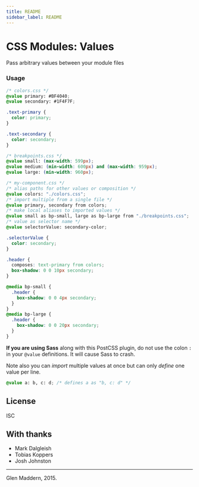 ```yaml
---
title: README
sidebar_label: README
---
```

# CSS Modules: Values

Pass arbitrary values between your module files

### Usage

```css
/* colors.css */
@value primary: #BF4040;
@value secondary: #1F4F7F;

.text-primary {
  color: primary;
}

.text-secondary {
  color: secondary;
}
```

```css
/* breakpoints.css */
@value small: (max-width: 599px);
@value medium: (min-width: 600px) and (max-width: 959px);
@value large: (min-width: 960px);
```

```css
/* my-component.css */
/* alias paths for other values or composition */
@value colors: "./colors.css";
/* import multiple from a single file */
@value primary, secondary from colors;
/* make local aliases to imported values */
@value small as bp-small, large as bp-large from "./breakpoints.css";
/* value as selector name */
@value selectorValue: secondary-color;

.selectorValue {
  color: secondary;
}

.header {
  composes: text-primary from colors;
  box-shadow: 0 0 10px secondary;
}

@media bp-small {
  .header {
    box-shadow: 0 0 4px secondary;
  }
}
@media bp-large {
  .header {
    box-shadow: 0 0 20px secondary;
  }
}
```

**If you are using Sass** along with this PostCSS plugin, do not use the colon `:` in your `@value` definitions. It will cause Sass to crash.

Note also you can _import_ multiple values at once but can only _define_ one value per line.

```css
@value a: b, c: d; /* defines a as "b, c: d" */
```

## License

ISC

## With thanks

- Mark Dalgleish
- Tobias Koppers
- Josh Johnston

---

Glen Maddern, 2015.

